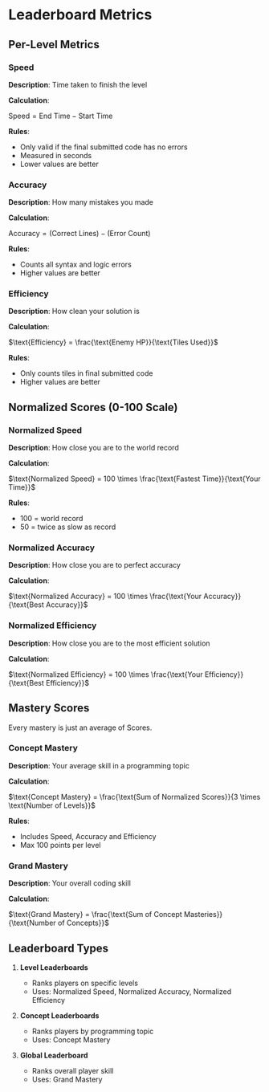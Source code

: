 # Leaderboard Metrics

## Per-Level Metrics

### Speed
**Description**: Time taken to finish the level  

**Calculation**:  

$\text{Speed} = \text{End Time} - \text{Start Time}$  

**Rules**:  
- Only valid if the final submitted code has no errors  
- Measured in seconds  
- Lower values are better  

### Accuracy  
**Description**: How many mistakes you made  

**Calculation**:  

$\text{Accuracy} = (\text{Correct Lines}) - (\text{Error Count})$  

**Rules**:  
- Counts all syntax and logic errors  
- Higher values are better  

### Efficiency  
**Description**: How clean your solution is  

**Calculation**:  

$\text{Efficiency} = \frac{\text{Enemy HP}}{\text{Tiles Used}}$  

**Rules**:  
- Only counts tiles in final submitted code  
- Higher values are better  

## Normalized Scores (0-100 Scale)

### Normalized Speed  
**Description**: How close you are to the world record  

**Calculation**:  

$\text{Normalized Speed} = 100 \times \frac{\text{Fastest Time}}{\text{Your Time}}$  

**Rules**:  
- 100 = world record  
- 50 = twice as slow as record  

### Normalized Accuracy  
**Description**: How close you are to perfect accuracy  

**Calculation**:  

$\text{Normalized Accuracy} = 100 \times \frac{\text{Your Accuracy}}{\text{Best Accuracy}}$  

### Normalized Efficiency  
**Description**: How close you are to the most efficient solution  

**Calculation**:  

$\text{Normalized Efficiency} = 100 \times \frac{\text{Your Efficiency}}{\text{Best Efficiency}}$  

## Mastery Scores
Every mastery is just an average of Scores.

### Concept Mastery  
**Description**: Your average skill in a programming topic  

**Calculation**:  

$\text{Concept Mastery} = \frac{\text{Sum of Normalized Scores}}{3 \times \text{Number of Levels}}$  

**Rules**:  
- Includes Speed, Accuracy and Efficiency  
- Max 100 points per level  

### Grand Mastery  
**Description**: Your overall coding skill  

**Calculation**:  

$\text{Grand Mastery} = \frac{\text{Sum of Concept Masteries}}{\text{Number of Concepts}}$

## Leaderboard Types

1. **Level Leaderboards**  
   - Ranks players on specific levels  
   - Uses: $\text{Normalized Speed}$, $\text{Normalized Accuracy}$, $\text{Normalized Efficiency}$  

1. **Concept Leaderboards**
   - Ranks players by programming topic  
   - Uses: $\text{Concept Mastery}$  

3. **Global Leaderboard**  
   - Ranks overall player skill  
   - Uses: $\text{Grand Mastery}$  